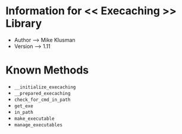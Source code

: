 # Information for << Execaching >> Library

* Author --> Mike Klusman
* Version --> 1.11

# Known Methods

* `__initialize_execaching`
* `__prepared_execaching`
* `check_for_cmd_in_path`
* `get_exe`
* `in_path`
* `make_executable`
* `manage_executables`
